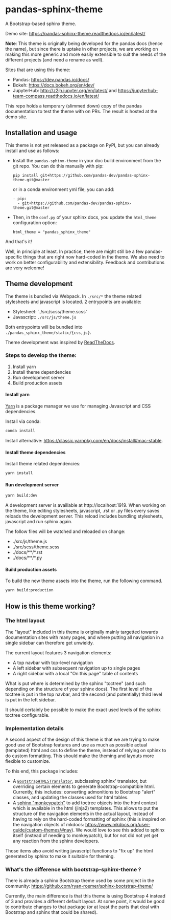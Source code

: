 # pandas-sphinx-theme

A Bootstrap-based sphinx theme.

Demo site: https://pandas-sphinx-theme.readthedocs.io/en/latest/

**Note**: This theme is originally being developed for the pandas docs (hence the name),
but since there is uptake in other projects, we are working on making this more
generic and more easily extensible to suit the needs of the different projects
(and need a rename as well).

Sites that are using this theme:

- Pandas: https://dev.pandas.io/docs/
- Bokeh: https://docs.bokeh.org/en/dev/
- JupyterHub: http://z2jh.jupyter.org/en/latest/ and https://jupyterhub-team-compass.readthedocs.io/en/latest/

This repo holds a temporary (slimmed down) copy of the pandas documentation to
test the theme with on PRs. The result is hosted at the demo site.

## Installation and usage

This theme is not yet released as a package on PyPI, but you can already install
and use as follows:

- Install the `pandas-sphinx-theme` in your doc build environment from the git
  repo. You can do this manually with pip:

  ```
  pip install git+https://github.com/pandas-dev/pandas-sphinx-theme.git@master
  ```

  or in a conda environment yml file, you can add:

  ```
  - pip:
    - git+https://github.com/pandas-dev/pandas-sphinx-theme.git@master
  ```

- Then, in the `conf.py` of your sphinx docs, you update the `html_theme`
  configuration option:

  ```
  html_theme = "pandas_sphinx_theme"
  ```

And that's it!

Well, in principle at least. In practice, there are might still be a few
pandas-specific things that are right now hard-coded in the theme. We also need
to work on better configurability and extensibility. Feedback and contributions
are very welcome!

## Theme development

The theme is bundled via Webpack. In `./src/*` the theme related stylesheets and javascript is located. 2 entrypoints are available:

- Stylesheet: `./src/scss/theme.scss'
- Javascript: `./src/js/theme.js`

Both entrypoints will be bundled into `./pandas_sphinx_theme/static/{css,js}`.

Theme development was inspired by [ReadTheDocs](https://github.com/readthedocs/sphinx_rtd_theme).

### Steps to develop the theme:

1. Install yarn
2. Install theme dependencies
3. Run development server
4. Build production assets

#### Install yarn

[Yarn](https://yarnpkg.com) is a package manager we use for managing Javascript and CSS dependencies.

Install via conda:

```bash
conda install
```

Install alternative: https://classic.yarnpkg.com/en/docs/install#mac-stable.

#### Install theme dependencies

Install theme related dependencies:

```bash
yarn install
```

#### Run development server

```bash
yarn build:dev
```

A development server is availlable at http://localhost:1919. When working on the theme, like editing stylesheets, javascript, .rst or .py files every saves reloads the development server. This reload includes bundling stylesheets, javascript and run sphinx again.

The follow files will be watched and reloaded on change:

- ./src/js/theme.js
- ./src/scss/theme.scss
- ./docs/\*\*/\*.rst
- ./docs/\*\*/\*.py

#### Build production assets

To build the new theme assets into the theme, run the following command.

```bash
yarn build:production
```

## How is this theme working?

### The html layout

The "layout" included in this theme is originally mainly targetted towards
documentation sites with many pages, and where putting all navigation in a
single sidebar can therefore get unwieldy.

The current layout features 3 navigation elements:

- A top navbar with top-level navigation
- A left sidebar with subsequent navigation up to single pages
- A right sidebar with a local "On this page" table of contents

What is put where is determined by the sphinx "toctree" (and such depending on
the structure of your sphinx docs). The first level of the toctree is put in the
top navbar, and the second (and potentially) third level is put in the left
sidebar.

It should certainly be possible to make the exact used levels of the sphinx
toctree configurable.

### Implementation details

A second aspect of the design of this theme is that we are trying to make good
use of Bootstrap features and use as much as possible actual (templated) html
and css to define the theme, instead of relying on sphinx to do custom
formatting. This should make the theming and layouts more flexible to customize.

To this end, this package includes:

- A [`BootstrapHTML5Translator`](./pandas_sphinx_theme/bootstrap_html_translator.py),
  subclassing sphinx' translator, but overriding certain elements to generate
  Bootstrap-compatible html. Currently, this includes: converting admonitions to
  Bootstrap "alert" classes, and updating the classes used for html tables.
- A [sphinx "monkeypatch"](./pandas_sphinx_theme/__init__.py) to add toctree
  objects into the html context which is available in the html (jinja2)
  templates. This allows to put the structure of the navigation elements in the
  actual layout, instead of having to rely on the hard-coded formatting of
  sphinx (this is inspired on the navigation objects of mkdocs:
  https://www.mkdocs.org/user-guide/custom-themes/#nav). We would love to see
  this added to sphinx itself (instead of needing to monkeypatch), but for not
  did not yet get any reaction from the sphinx developers.

Those items also avoid writing javascript functions to "fix up" the html
generated by sphinx to make it suitable for theming.

### What's the difference with bootstrap-sphinx-theme ?

There is already a sphinx Bootstrap theme used by some project in the community:
https://github.com/ryan-roemer/sphinx-bootstrap-theme/

Currently, the main difference is that this theme is using Bootstrap 4 instead
of 3 and provides a different default layout. At some point, it would be good to
contribute changes to that package (or at least the parts that deal with
Bootstrap and sphinx that could be shared).
